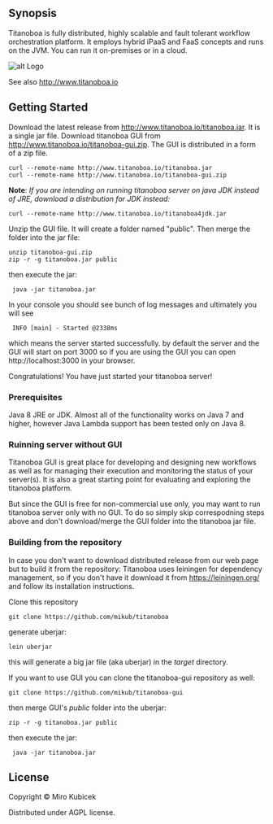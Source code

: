 
## Synopsis
Titanoboa is fully distributed, highly scalable and fault tolerant workflow orchestration platform.
It employs hybrid iPaaS and FaaS concepts and runs on the JVM.
You can run it on-premises or in a cloud.

![alt Logo](https://s3.eu-central-1.amazonaws.com/www.titanoboa.io/tb-logo-dark-nosubtitle.svg)

See also http://www.titanoboa.io

## Getting Started
Download the latest release from http://www.titanoboa.io/titanoboa.jar. It is a single jar file.
Download titanoboa GUI from http://www.titanoboa.io/titanoboa-gui.zip. The GUI is distributed in a form of a zip file. 

    curl --remote-name http://www.titanoboa.io/titanoboa.jar
    curl --remote-name http://www.titanoboa.io/titanoboa-gui.zip

__Note__: _If you are intending on running titanoboa server on java JDK instead of JRE, download a distribution for JDK instead:_

    curl --remote-name http://www.titanoboa.io/titanoboa4jdk.jar

Unzip the GUI file. It will create a folder named "public".
Then merge the folder into the jar file:
    
    unzip titanoboa-gui.zip
    zip -r -g titanoboa.jar public

then execute the jar:
    
     java -jar titanoboa.jar

In your console you should see bunch of log messages and ultimately you will see
     
     INFO [main] - Started @2338ms

which means the server started successfully. by default the server and the GUI will start on port 3000 so if you are using the GUI you can open http://localhost:3000 in your browser.

Congratulations! You have just started your titanoboa server!

### Prerequisites
Java 8 JRE or JDK. Almost all of the functionality works on Java 7 and higher, however Java Lambda support has been tested only on Java 8.

### Ruinning server without GUI

Titanoboa GUI is great place for developing and designing new workflows as well as for managing their execution and monitoring the status of your server(s).
It is also a great starting point for evaluating and exploring the titanoboa platform.

But since the GUI is free for non-commercial use only, you may want to run titanoboa server only with no GUI. To do so simply skip correspodning steps above and don't download/merge the GUI folder into the titanoboa jar file.

### Building from the repository
In case you don't want to download distributed release from our web page but to build it from the repository:
Titanoboa uses leiningen for dependency management, so if you don't have it download it from https://leiningen.org/ and follow its installation instructions.

Clone this repository

    git clone https://github.com/mikub/titanoboa
    
generate uberjar:

    lein uberjar
    
this will generate a big jar file (aka uberjar) in the _target_ directory.

If you want to use GUI you can clone the titanoboa-gui repository as well:

    git clone https://github.com/mikub/titanoboa-gui

then merge GUI's _public_ folder into the uberjar:

    zip -r -g titanoboa.jar public

then execute the jar:
    
     java -jar titanoboa.jar

## License
Copyright © Miro Kubicek

Distributed under AGPL license.
